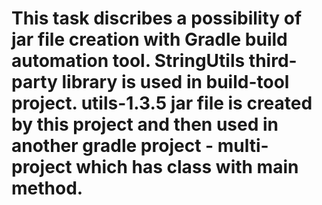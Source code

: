 # This task discribes a possibility of jar file creation with Gradle build automation tool. StringUtils third-party library is used in build-tool project. utils-1.3.5 jar file is created by this project and then used in another gradle project - multi-project which has class with main method. 
